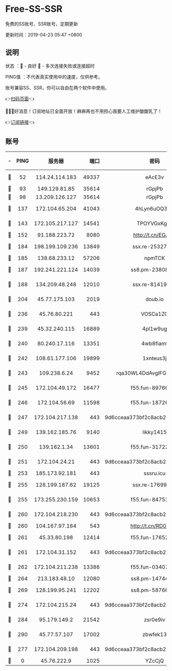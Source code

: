# Free-SS-SSR

免费的SS账号、SSR账号，定期更新

更新时间：2019-04-23 05:47 +0800

## 说明

状态     ：🙂 - 良好 🙁 - 多次连接失败或连接超时

PING值   ：不代表真实使用中的速度，仅供参考。

账号兼容SS、SSR，你可以自由在两个软件中使用。

👉[扫码页面](https://liesauer.github.io/Free-SS-SSR/)👈

🎉🎉🎉好消息！订阅地址已全面开放！麻麻再也不用担心我要人工维护酸酸乳了！

👉[订阅链接](https://www.liesauer.net/yogurt/subscribe?ACCESS_TOKEN=DAYxR3mMaZAsaqUb)👈

## 账号

|-|PING|服务器|端口|密码|加密方式|区域|
|:----:|:----:|:-----:|-----:|:----:|:----:|:----:|
|🙂|52|114.24.114.183|49337|eAcE3v|chacha20-ietf|TW|
|🙂|93|149.129.81.85|35614|rGpjPb|rc4-md5|HK|
|🙂|98|13.209.126.127|35614|rGpjPb|rc4-md5|KR|
|🙂|137|172.104.65.204|41043|4hLyn6uOQ3hU|aes-256-cfb|JP|
|🙂|143|172.105.217.127|14541|TPOYVGxKglpi|aes-256-cfb|JP|
|🙂|152|91.188.223.72|8080|http://t.cn/EGJIyrl|rc4-md5|RU|
|🙂|184|198.199.109.236|13849|ssx.re-25327001|aes-256-cfb|US|
|🙂|185|138.68.233.12|57206|npmTCK|rc4-md5|US|
|🙂|187|192.241.221.124|14039|ss8.pm-23808367|aes-256-cfb|US|
|🙂|188|134.209.48.248|12010|ssx.re-81419250|aes-256-cfb|US|
|🙂|204|45.77.175.103|2019|doub.io|aes-128-ctr|SG|
|🙂|236|45.76.80.221|443|VOSCa1ZG|aes-256-cfb|DE|
|🙂|239|45.32.240.115|16889|4pl1w9ug|aes-256-cfb|AU|
|🙂|240|80.240.17.116|13351|4wb8fiamf|aes-256-cfb|DE|
|🙂|242|108.61.177.106|19899|1xnteus3j|aes-256-cfb|FR|
|🙂|243|109.238.6.24|9452|rqa30WL4DdAvgIFG6Fs3znzTa|aes-256-cfb|FR|
|🙂|245|172.104.49.172|16477|f55.fun-89766175|aes-256-cfb|SG|
|🙂|246|172.104.56.69|11598|f55.fun-18726440|aes-256-cfb|SG|
|🙂|247|172.104.217.138|443|9d6cceaa373bf2c8acb22e60b6a58be6|aes-256-cfb|US|
|🙂|249|139.162.185.76|9140|likky1415|aes-256-cfb|DE|
|🙂|250|139.162.1.34|13601|f55.fun-31722163|aes-256-cfb|SG|
|🙂|251|172.104.24.21|443|9d6cceaa373bf2c8acb22e60b6a58be6|aes-256-cfb|US|
|🙂|253|185.173.92.181|443|sssru.icu|rc4-md5|RU|
|🙂|255|128.199.187.62|19125|ssx.re-17699108|aes-256-cfb|SG|
|🙂|255|173.255.230.159|10653|f55.fun-84753420|aes-256-cfb|US|
|🙂|260|172.104.218.230|443|9d6cceaa373bf2c8acb22e60b6a58be6|aes-256-cfb|US|
|🙂|260|104.167.97.164|543|http://t.cn/RD0D7sx|rc4-md5|CA|
|🙂|261|45.33.80.198|12414|f55.fun-17652829|aes-256-cfb|US|
|🙂|261|172.104.31.152|443|9d6cceaa373bf2c8acb22e60b6a58be6|aes-256-cfb|US|
|🙂|262|172.104.211.238|13386|f55.fun-03407561|aes-256-cfb|US|
|🙂|264|213.183.48.10|12080|ss8.pm-14744177|rc4-md5|RU|
|🙂|269|128.199.95.241|12202|ss8.pm-58766684|aes-256-cfb|SG|
|🙂|274|172.104.215.24|443|9d6cceaa373bf2c8acb22e60b6a58be6|aes-256-cfb|US|
|🙂|284|95.179.149.2|21542|zsr0e9iv|aes-256-cfb|NL|
|🙂|290|45.77.57.107|17002|zbwfek13|aes-256-cfb|GB|
|🙂|277|172.104.209.198|443|9d6cceaa373bf2c8acb22e60b6a58be6|aes-256-cfb|US|
|🙁|0|45.76.222.9|1025|YZcCjQ|rc4-md5|JP|
